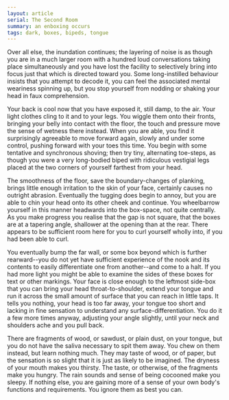 ```yaml
---
layout: article
serial: The Second Room
summary: an enboxing occurs
tags: dark, boxes, bipeds, tongue
---
```


Over all else, the inundation continues; the layering of noise is as though you are in a much larger room with a hundred loud conversations taking place simultaneously and you have lost the facility to selectively bring into focus just that which is directed toward you.  Some long-instilled behaviour insists that you attempt to decode it, you can feel the associated mental weariness spinning up, but you stop yourself from nodding or shaking your head in faux comprehension.

Your back is cool now that you have exposed it, still damp, to the air. Your light clothes cling to it and to your legs. You wiggle them onto their fronts, bringing your belly into contact with the floor, the touch and pressure move the sense of wetness there instead. When you are able, you find it surprisingly agreeable to move forward again, slowly and under some control, pushing forward with your toes this time.  You begin with some tentative and synchronous shoving; then try tiny, alternating toe-steps, as though you were a very long-bodied biped with ridiculous vestigial legs placed at the two corners of yourself farthest from your head.

The smoothness of the floor, save the boundary-changes of planking, brings little enough irritation to the skin of your face, certainly causes no outright abrasion.  Eventually the tugging does begin to annoy, but you are able to chin your head onto its  other cheek and continue. You wheelbarrow yourself in this manner headwards into the box-space, not quite centrally. As you make progress you realise that the gap is not square, that the boxes are at a tapering angle, shallower at the opening than at the rear.  There appears to be sufficient room here for you to curl yourself wholly into, if you had been able to curl.

You eventually bump the far wall, or some box beyond which is further rearward--you do not yet have sufficient experience of the nook and its contents to easily differentiate one from another--and come to a halt.  If you had more light you might be able to examine the sides of these boxes for text or other markings.  Your face is close enough to the leftmost side-box that you can bring your head throat-to-shoulder, extend your tongue and run it across the small amount of surface that you can reach in little taps.  It tells you nothing, your head is too far away, your tongue too short and lacking in fine sensation to understand any surface-differentiation.  You do it a few more times anyway, adjusting your angle slightly, until your neck and shoulders ache and you pull back.

There are fragments of wood, or sawdust, or plain dust, on your tongue, but you do not have the saliva necessary to spit them away.  You chew on them instead, but learn nothing much.  They may taste of wood, or of paper, but the sensation is so slight that it is  just as likely to be imagined.  The dryness of your mouth makes you thirsty.  The taste, or otherwise, of the fragments make you hungry.  The rain sounds and sense of being cocooned make you sleepy.  If nothing else, you are gaining more of a sense of your own body's functions and requirements.  You ignore them as best you can. 
